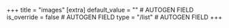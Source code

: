 +++
title = "images"
[extra]
default_value = "" # AUTOGEN FIELD
is_override = false # AUTOGEN FIELD
type = "/list" # AUTOGEN FIELD
+++